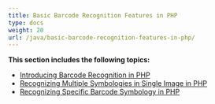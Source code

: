 ```yaml
---
title: Basic Barcode Recognition Features in PHP
type: docs
weight: 20
url: /java/basic-barcode-recognition-features-in-php/
---
```


**This section includes the following topics:**

- [Introducing Barcode Recognition in PHP](/barcode/java/introducing-barcode-recognition-in-php/)
- [Recognizing Multiple Symbologies in Single Image in PHP](/barcode/java/recognizing-multiple-symbologies-in-single-image-in-php/)
- [Recognizing Specific Barcode Symbology in PHP](/barcode/java/recognizing-specific-barcode-symbology-in-php/)
